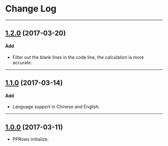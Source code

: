 # Change Log

-----

## [1.2.0](https://github.com/jkpang/PPRows/releases/tag/1.2.0) (2017-03-20)

#### Add

* Filter out the blank lines in the code line, the calculation is more accurate.

---

## [1.1.0](https://github.com/jkpang/PPRows/releases/tag/1.1.0) (2017-03-14)

#### Add

* Language support in Chinese and English.

---

## [1.0.0](https://github.com/jkpang/PPRows/releases/tag/1.0.0) (2017-03-11)

* PPRows initialize.
